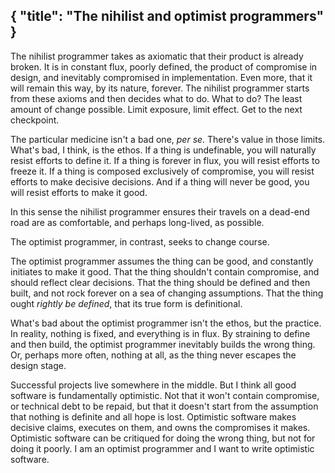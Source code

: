 { "title": "The nihilist and optimist programmers" }
---
The nihilist programmer takes as axiomatic that their product is already
broken. It is in constant flux, poorly defined, the product of compromise in
design, and inevitably compromised in implementation. Even more, that it will
remain this way, by its nature, forever. The nihilist programmer starts from
these axioms and then decides what to do. What to do? The least amount of
change possible. Limit exposure, limit effect. Get to the next checkpoint.

The particular medicine isn't a bad one, _per se_. There's value in those
limits. What's bad, I think, is the ethos. If a thing is undefinable, you will
naturally resist efforts to define it. If a thing is forever in flux, you will
resist efforts to freeze it. If a thing is composed exclusively of compromise,
you will resist efforts to make decisive decisions. And if a thing will never
be good, you will resist efforts to make it good.

In this sense the nihilist programmer ensures their travels on a dead-end road
are as comfortable, and perhaps long-lived, as possible.

The optimist programmer, in contrast, seeks to change course.

The optimist programmer assumes the thing can be good, and constantly
initiates to make it good. That the thing shouldn't contain compromise, and
should reflect clear decisions. That the thing should be defined and then
built, and not rock forever on a sea of changing assumptions. That the thing
ought _rightly be defined_, that its true form is definitional.

What's bad about the optimist programmer isn't the ethos, but the practice. In
reality, nothing is fixed, and everything is in flux. By straining to define
and then build, the optimist programmer inevitably builds the wrong thing. Or,
perhaps more often, nothing at all, as the thing never escapes the design
stage.

Successful projects live somewhere in the middle. But I think all good
software is fundamentally optimistic. Not that it won't contain compromise, or
technical debt to be repaid, but that it doesn't start from the assumption
that nothing is definite and all hope is lost. Optimistic software makes
decisive claims, executes on them, and owns the compromises it makes.
Optimistic software can be critiqued for doing the wrong thing, but not for
doing it poorly. I am an optimist programmer and I want to write optimistic
software.

